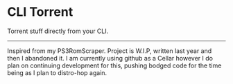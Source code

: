 # CLI Torrent

Torrent stuff directly from your CLI.

---
Inspired from my PS3RomScraper. Project is W.I.P, written last year and then I abandoned it. I am currently using github as a Cellar however I do plan on continuing development for this, pushing bodged code for the time being as I plan to distro-hop again.
